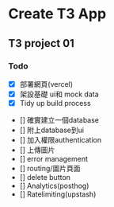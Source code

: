 # Create T3 App

## T3 project 01

### Todo

- [x] 部署網頁(vercel)
- [X] 架設基礎 ui和 mock data
- [X] Tidy up build process 
- [] 確實建立一個database
- [] 附上database到ui
- [] 加入權限authentication
- [] 上傳圖片
- [] error management
- [] routing/圖片頁面
- [] delete button
- [] Analytics(posthog)
- [] Ratelimiting(upstash)
